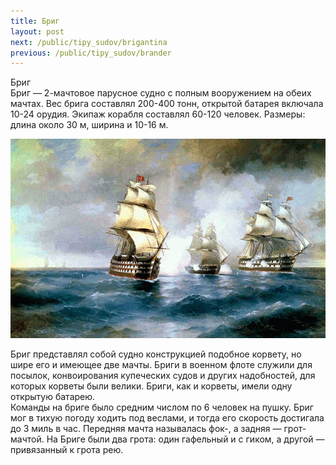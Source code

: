 ```yaml
---
title: Бриг
layout: post
next: /public/tipy_sudov/brigantina
previous: /public/tipy_sudov/brander
---
```


Бриг   
Бриг — 2-мачтовое парусное судно с полным вооружением на обеих мачтах. Вес брига составлял 200-400 тонн, открытой батарея включала 10-24 орудия. Экипаж корабля составлял 60-120 человек. Размеры: длина около 30 м, ширина и 10-16 м.  
  

![](/assets/img/suda/brig.gif)  

  
Бриг представлял собой судно конструкцией подобное корвету, но шире его и имеющее две мачты. Бриги в военном флоте служили для посылок, конвоирования купеческих судов и других надобностей, для которых корветы были велики. Бриги, как и корветы, имели одну открытую батарею.   
Команды на бриге было средним числом по 6 человек на пушку. Бриг мог в тихую погоду ходить под веслами, и тогда его скорость достигала до 3 миль в час. Передняя мачта называлась фок-, а задняя — грот-мачтой. На Бриге были два грота: один гафельный и с гиком, а другой — привязанный к грота рею.  
 